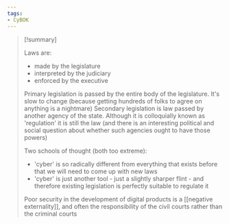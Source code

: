 ```yaml
---
tags:
- CyBOK
---
```

>[!summary]
>
>Laws are:
>- made by the legislature
>- interpreted by the judiciary
>- enforced by the executive
>
>Primary legislation is passed by the entire body of the legislature. It's slow to change (because getting hundreds of folks to agree on anything is a nightmare)
>Secondary legislation is law passed by another agency of the state. Although it is colloquially known as 'regulation' it is still the law (and there is an interesting political and social question about whether such agencies ought to have those powers)
>
>Two schools of thought (both too extreme):
>- 'cyber' is so radically different from everything that exists before that we will need to come up with new laws
>- 'cyber' is just another tool - just a slightly sharper flint - and therefore existing legislation is perfectly suitable to regulate it
>  
>Poor security in the development of digital products is a [[negative externality]], and often the responsibility of the civil courts rather than the criminal courts
>
